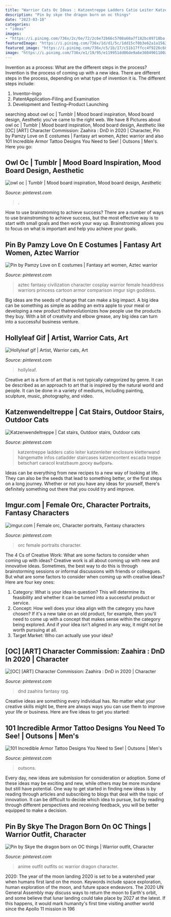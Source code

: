 ```yaml
---
title: "Warrior Cats Oc Ideas : Katzentreppe Ladders Catio Leiter Katzenleiter Enclosure Kletterwand Hängematte Infos Catladder Staircases Katzencontent Escada Treppe Betschart Caracol Kratzbaum доску выбрать"
description: "Pin by skye the dragon born on oc things"
date: "2023-03-18"
categories:
- "ideas"
images:
- "https://i.pinimg.com/736x/2c/6e/72/2c6e72b66c5708a60a7f182bc09718ba.jpg"
featuredImage: "https://i.pinimg.com/736x/1d/d1/5c/1dd15cf0b3e62a1a15627fd9adbe1c53.jpg"
featured_image: "https://i.pinimg.com/736x/c5/1b/17/c51b17ffcc4f9226c6830115d63e027c.jpg"
image: "https://i.pinimg.com/736x/e1/19/95/e119951dd06de9a6e3604901100af73b.jpg"
---
```



Invention as a process: What are the different steps in the process?
Invention is the process of coming up with a new idea. There are different steps in the process, depending on what type of invention it is. The different steps include: 
1. Inventor–Ingo 
2. PatentApplication–Filing and Examination 
3. Development and Testing–Product Launching 

	

		
searching about owl oc | Tumblr | Mood board inspiration, Mood board design, Aesthetic you've came to the right web. We have 8 Pictures about owl oc | Tumblr | Mood board inspiration, Mood board design, Aesthetic like [OC] [ART] Character Commission: Zaahira : DnD in 2020 | Character, Pin by Pamzy Love on E costumes | Fantasy art women, Aztec warrior and also 101 Incredible Armor Tattoo Designs You Need to See! | Outsons | Men&#039;s. Here you go:
		
    
## Owl Oc | Tumblr | Mood Board Inspiration, Mood Board Design, Aesthetic

<img loading=lazy src="https://i.pinimg.com/736x/4f/35/5e/4f355ec6acb791198b008f8388a7cd67--aesthetics-owl.jpg" onerror="this.onerror=null;this.src='https://tse3.mm.bing.net/th?id=OIP.usMTsyYwxk924-BHFSiBcwHaHa&amp;pid=15.1';" alt="owl oc | Tumblr | Mood board inspiration, Mood board design, Aesthetic">

_Source: pinterest.com_

>. 

	

How to use brainstroming to achieve success?
There are a number of ways to use brainstroming to achieve success, but the most effective way is to start with small goals and then work your way up. Brainstroming allows you to focus on what is important and help you achieve your goals.

    
## Pin By Pamzy Love On E Costumes | Fantasy Art Women, Aztec Warrior

<img loading=lazy src="https://i.pinimg.com/736x/91/7a/c9/917ac9ba5c4788274e7b5bc8b08a5154.jpg" onerror="this.onerror=null;this.src='https://tse1.mm.bing.net/th?id=OIP.YGAfzNTZS5Zp7DTLyGSbdADVEl&amp;pid=15.1';" alt="Pin by Pamzy Love on E costumes | Fantasy art women, Aztec warrior">

_Source: pinterest.com_

>aztec fantasy civilization character cosplay warrior female headdress warriors princess cartoon armor comparison imgur sign goddess. 

	

Big ideas are the seeds of change that can make a big impact. A big idea can be something as simple as adding an extra apple to your meal or developing a new product thatrevolutionizes how people use the products they buy. With a bit of creativity and elbow grease, any big idea can turn into a successful business venture.

    
## Hollyleaf Gif | Artist, Warrior Cats, Art

<img loading=lazy src="https://i.pinimg.com/736x/1d/d1/5c/1dd15cf0b3e62a1a15627fd9adbe1c53.jpg" onerror="this.onerror=null;this.src='https://tse4.mm.bing.net/th?id=OIP.ABBfFOsmoVxhplU_1L7LqgHaF7&amp;pid=15.1';" alt="Hollyleaf gif | Artist, Warrior cats, Art">

_Source: pinterest.com_

>hollyleaf. 

	

Creative art is a form of art that is not typically categorized by genre. It can be described as an approach to art that is inspired by the natural world and people. It can be done in a variety of mediums, including painting, sculpture, music, photography, and video.

    
## Katzenwendeltreppe | Cat Stairs, Outdoor Stairs, Outdoor Cats

<img loading=lazy src="https://i.pinimg.com/736x/57/9b/7b/579b7b8bdbddaa11ecc9dfe1140bad93--cat-stairs-outdoor-stairs.jpg" onerror="this.onerror=null;this.src='https://tse3.mm.bing.net/th?id=OIP.hOY9mhLUeeiHCKFH4N9CYAHaPP&amp;pid=15.1';" alt="Katzenwendeltreppe | Cat stairs, Outdoor stairs, Outdoor cats">

_Source: pinterest.com_

>katzentreppe ladders catio leiter katzenleiter enclosure kletterwand hängematte infos catladder staircases katzencontent escada treppe betschart caracol kratzbaum доску выбрать. 

	

Ideas can be everything from new recipes to a new way of looking at life. They can also be the seeds that lead to something better, or the first steps on a long journey. Whether or not you have any ideas for yourself, there's definitely something out there that you could try and improve.

    
## Imgur.com | Female Orc, Character Portraits, Fantasy Characters

<img loading=lazy src="https://i.pinimg.com/736x/e1/19/95/e119951dd06de9a6e3604901100af73b.jpg" onerror="this.onerror=null;this.src='https://tse3.mm.bing.net/th?id=OIP.DVzARCXvaWbnOKs78Zo_OwHaMA&amp;pid=15.1';" alt="imgur.com | Female orc, Character portraits, Fantasy characters">

_Source: pinterest.com_

>orc female portraits character. 

	

The 4 Cs of Creative Work: What are some factors to consider when coming up with ideas?
Creative work is all about coming up with new and innovative ideas. Sometimes, the best way to do this is through brainstorming sessions or informal discussions with friends or colleagues. But what are some factors to consider when coming up with creative ideas? Here are four key ones:
1. Category: What is your idea in question? This will determine its feasibility and whether it can be turned into a successful product or service.
2. Concept: How well does your idea align with the category you have chosen? If it's a new take on an old product, for example, then you'll need to come up with a concept that makes sense within the category being explored. And if your idea isn't aligned in any way, it might not be worth pursuing at all.
3. Target Market: Who can actually use your idea?

    
## [OC] [ART] Character Commission: Zaahira : DnD In 2020 | Character

<img loading=lazy src="https://i.pinimg.com/736x/2c/6e/72/2c6e72b66c5708a60a7f182bc09718ba.jpg" onerror="this.onerror=null;this.src='https://tse4.mm.bing.net/th?id=OIP.g8FNlYy-G7A6t5jFANelRQHaKe&amp;pid=15.1';" alt="[OC] [ART] Character Commission: Zaahira : DnD in 2020 | Character">

_Source: pinterest.com_

>dnd zaahira fantasy rpg. 

	

Creative ideas are something every individual has. No matter what your creative skills might be, there are always ways you can use them to improve your life or business. Here are five ideas to get you started: 

    
## 101 Incredible Armor Tattoo Designs You Need To See! | Outsons | Men&#039;s

<img loading=lazy src="https://i.pinimg.com/736x/c5/1b/17/c51b17ffcc4f9226c6830115d63e027c.jpg" onerror="this.onerror=null;this.src='https://tse2.mm.bing.net/th?id=OIP.hXdSA3y76A--rtaW-rX3rwHaIX&amp;pid=15.1';" alt="101 Incredible Armor Tattoo Designs You Need to See! | Outsons | Men&#039;s">

_Source: pinterest.com_

>outsons. 

	

Every day, new ideas are submission for consideration or adoption. Some of these ideas may be exciting and new, while others may be more mundane but still have potential. One way to get started in finding new ideas is by reading through articles and subscribing to blogs that deal with the topic of innovation. It can be difficult to decide which idea to pursue, but by reading through different perspectives and receiving feedback, you will be better equipped to make a decision.

    
## Pin By Skye The Dragon Born On OC Things | Warrior Outfit, Character

<img loading=lazy src="https://i.pinimg.com/736x/d1/6e/59/d16e597bd63ac4d895238ea66e84861c.jpg" onerror="this.onerror=null;this.src='https://tse1.mm.bing.net/th?id=OIP.HQ_IUj3yO3yFIU03khwkMQHaMp&amp;pid=15.1';" alt="Pin by Skye the dragon born on OC things | Warrior outfit, Character">

_Source: pinterest.com_

>anime outfit outfits oc warrior dragon character. 

	

2020: The year of the moon landing
2020 is set to be a watershed year when humans first land on the moon. Keywords include space exploration, human exploration of the moon, and future space endeavors. The 2020 UN General Assembly may discuss ways to return the moon to Earth's orbit, and some believe that lunar landing could take place by 2027 at the latest. If this happens, it would mark humanity's first time visiting another world since the Apollo 11 mission in 196
